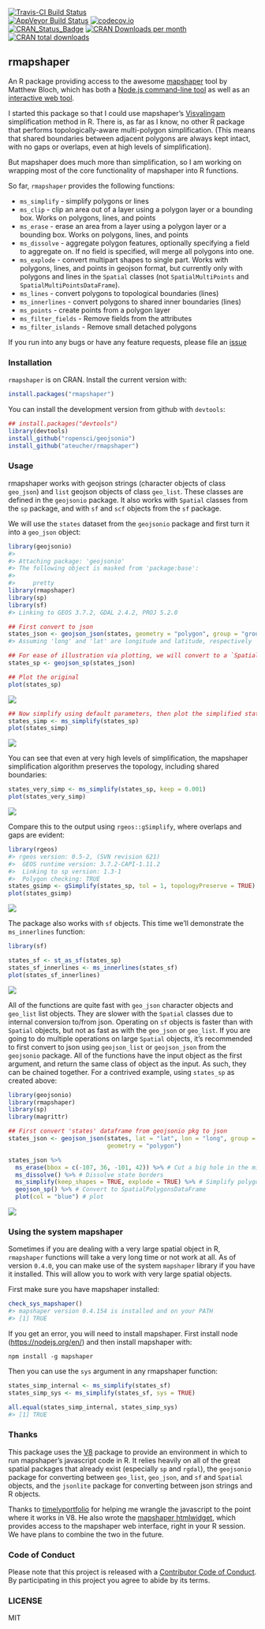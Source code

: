 <!-- README.md is generated from README.Rmd. Please edit that file -->

[![Travis-CI Build
Status](https://travis-ci.org/ateucher/rmapshaper.svg?branch=master)](https://travis-ci.org/ateucher/rmapshaper)  
[![AppVeyor Build
Status](https://ci.appveyor.com/api/projects/status/github/ateucher/rmapshaper?branch=master&svg=true)](https://ci.appveyor.com/project/ateucher/rmapshaper)
[![codecov.io](https://codecov.io/github/ateucher/rmapshaper/coverage.svg?branch=master)](https://codecov.io/github/ateucher/rmapshaper?branch=master)  
[![CRAN\_Status\_Badge](http://www.r-pkg.org/badges/version/rmapshaper)](https://cran.r-project.org/package=rmapshaper)
[![CRAN Downloads per
month](http://cranlogs.r-pkg.org/badges/rmapshaper)](https://cran.r-project.org/package=rmapshaper)
[![CRAN total
downloads](http://cranlogs.r-pkg.org/badges/grand-total/rmapshaper?color=lightgrey)](https://cran.r-project.org/package=rmapshaper)

rmapshaper
----------

An R package providing access to the awesome
[mapshaper](https://github.com/mbloch/mapshaper/) tool by Matthew Bloch,
which has both a [Node.js command-line
tool](https://github.com/mbloch/mapshaper/wiki/Introduction-to-the-Command-Line-Tool)
as well as an [interactive web tool](http://mapshaper.org/).

I started this package so that I could use mapshaper’s
[Visvalingam](http://bost.ocks.org/mike/simplify/) simplification method
in R. There is, as far as I know, no other R package that performs
topologically-aware multi-polygon simplification. (This means that
shared boundaries between adjacent polygons are always kept intact, with
no gaps or overlaps, even at high levels of simplification).

But mapshaper does much more than simplification, so I am working on
wrapping most of the core functionality of mapshaper into R functions.

So far, `rmapshaper` provides the following functions:

-   `ms_simplify` - simplify polygons or lines
-   `ms_clip` - clip an area out of a layer using a polygon layer or a
    bounding box. Works on polygons, lines, and points
-   `ms_erase` - erase an area from a layer using a polygon layer or a
    bounding box. Works on polygons, lines, and points
-   `ms_dissolve` - aggregate polygon features, optionally specifying a
    field to aggregate on. If no field is specified, will merge all
    polygons into one.
-   `ms_explode` - convert multipart shapes to single part. Works with
    polygons, lines, and points in geojson format, but currently only
    with polygons and lines in the `Spatial` classes (not
    `SpatialMultiPoints` and `SpatialMultiPointsDataFrame`).
-   `ms_lines` - convert polygons to topological boundaries (lines)
-   `ms_innerlines` - convert polygons to shared inner boundaries
    (lines)
-   `ms_points` - create points from a polygon layer
-   `ms_filter_fields` - Remove fields from the attributes
-   `ms_filter_islands` - Remove small detached polygons

If you run into any bugs or have any feature requests, please file an
[issue](https://github.com/ateucher/rmapshaper/issues/)

### Installation

`rmapshaper` is on CRAN. Install the current version with:

``` r
install.packages("rmapshaper")
```

You can install the development version from github with `devtools`:

``` r
## install.packages("devtools")
library(devtools)
install_github("ropensci/geojsonio")
install_github("ateucher/rmapshaper")
```

### Usage

rmapshaper works with geojson strings (character objects of class
`geo_json`) and `list` geojson objects of class `geo_list`. These
classes are defined in the `geojsonio` package. It also works with
`Spatial` classes from the `sp` package, and with `sf` and `scf` objects
from the `sf` package.

We will use the `states` dataset from the `geojsonio` package and first
turn it into a `geo_json` object:

``` r
library(geojsonio)
#> 
#> Attaching package: 'geojsonio'
#> The following object is masked from 'package:base':
#> 
#>     pretty
library(rmapshaper)
library(sp)
library(sf)
#> Linking to GEOS 3.7.2, GDAL 2.4.2, PROJ 5.2.0

## First convert to json
states_json <- geojson_json(states, geometry = "polygon", group = "group")
#> Assuming 'long' and 'lat' are longitude and latitude, respectively

## For ease of illustration via plotting, we will convert to a `SpatialPolygonsDataFrame`:
states_sp <- geojson_sp(states_json)

## Plot the original
plot(states_sp)
```

![](tools/readme/unnamed-chunk-2-1.png)

``` r
## Now simplify using default parameters, then plot the simplified states
states_simp <- ms_simplify(states_sp)
plot(states_simp)
```

![](tools/readme/unnamed-chunk-2-2.png)

You can see that even at very high levels of simplification, the
mapshaper simplification algorithm preserves the topology, including
shared boundaries:

``` r
states_very_simp <- ms_simplify(states_sp, keep = 0.001)
plot(states_very_simp)
```

![](tools/readme/unnamed-chunk-3-1.png)

Compare this to the output using `rgeos::gSimplify`, where overlaps and
gaps are evident:

``` r
library(rgeos)
#> rgeos version: 0.5-2, (SVN revision 621)
#>  GEOS runtime version: 3.7.2-CAPI-1.11.2 
#>  Linking to sp version: 1.3-1 
#>  Polygon checking: TRUE
states_gsimp <- gSimplify(states_sp, tol = 1, topologyPreserve = TRUE)
plot(states_gsimp)
```

![](tools/readme/unnamed-chunk-4-1.png)

The package also works with `sf` objects. This time we’ll demonstrate
the `ms_innerlines` function:

``` r
library(sf)

states_sf <- st_as_sf(states_sp)
states_sf_innerlines <- ms_innerlines(states_sf)
plot(states_sf_innerlines)
```

![](tools/readme/unnamed-chunk-5-1.png)

All of the functions are quite fast with `geo_json` character objects
and `geo_list` list objects. They are slower with the `Spatial` classes
due to internal conversion to/from json. Operating on `sf` objects is
faster than with `Spatial` objects, but not as fast as with the
`geo_json` or `geo_list`. If you are going to do multiple operations on
large `Spatial` objects, it’s recommended to first convert to json using
`geojson_list` or `geojson_json` from the `geojsonio` package. All of
the functions have the input object as the first argument, and return
the same class of object as the input. As such, they can be chained
together. For a contrived example, using `states_sp` as created above:

``` r
library(geojsonio)
library(rmapshaper)
library(sp)
library(magrittr)

## First convert 'states' dataframe from geojsonio pkg to json
states_json <- geojson_json(states, lat = "lat", lon = "long", group = "group", 
                            geometry = "polygon")

states_json %>% 
  ms_erase(bbox = c(-107, 36, -101, 42)) %>% # Cut a big hole in the middle
  ms_dissolve() %>% # Dissolve state borders
  ms_simplify(keep_shapes = TRUE, explode = TRUE) %>% # Simplify polygon
  geojson_sp() %>% # Convert to SpatialPolygonsDataFrame
  plot(col = "blue") # plot
```

![](tools/readme/unnamed-chunk-6-1.png)

### Using the system mapshaper

Sometimes if you are dealing with a very large spatial object in R,
`rmapshaper` functions will take a very long time or not work at all. As
of version `0.4.0`, you can make use of the system `mapshaper` library
if you have it installed. This will allow you to work with very large
spatial objects.

First make sure you have mapshaper installed:

``` r
check_sys_mapshaper()
#> mapshaper version 0.4.154 is installed and on your PATH
#> [1] TRUE
```

If you get an error, you will need to install mapshaper. First install
node
(<a href="https://nodejs.org/en/" class="uri">https://nodejs.org/en/</a>)
and then install mapshaper with:

    npm install -g mapshaper

Then you can use the `sys` argument in any rmapshaper function:

``` r
states_simp_internal <- ms_simplify(states_sf)
states_simp_sys <- ms_simplify(states_sf, sys = TRUE)

all.equal(states_simp_internal, states_simp_sys)
#> [1] TRUE
```

### Thanks

This package uses the [V8](https://cran.r-project.org/package=V8)
package to provide an environment in which to run mapshaper’s javascript
code in R. It relies heavily on all of the great spatial packages that
already exist (especially `sp` and `rgdal`), the `geojsonio` package for
converting between `geo_list`, `geo_json`, and `sf` and `Spatial`
objects, and the `jsonlite` package for converting between json strings
and R objects.

Thanks to [timelyportfolio](https://github.com/timelyportfolio) for
helping me wrangle the javascript to the point where it works in V8. He
also wrote the [mapshaper
htmlwidget](https://github.com/timelyportfolio/mapshaper_htmlwidget),
which provides access to the mapshaper web interface, right in your R
session. We have plans to combine the two in the future.

### Code of Conduct

Please note that this project is released with a [Contributor Code of
Conduct](https://github.com/ateucher/rmapshaper/blob/master/CONDUCT.md).
By participating in this project you agree to abide by its terms.

### LICENSE

MIT
